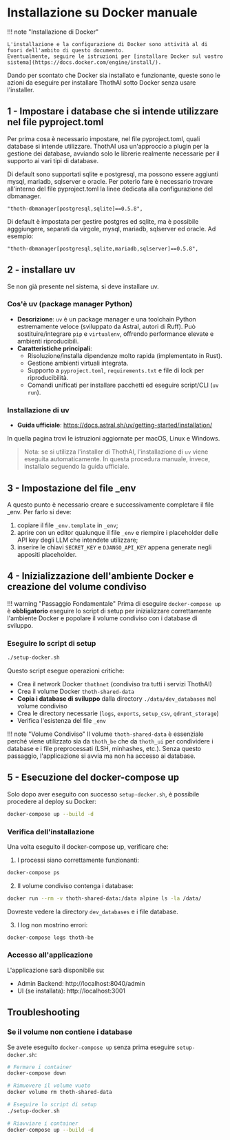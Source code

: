 # Installazione su Docker manuale

!!! note "Installazione di Docker"

    L'installazione e la configurazione di Docker sono attività al di fuori dell'ambito di questo documento.
    Eventualmente, seguire le istruzioni per [installare Docker sul vostro sistema](https://docs.docker.com/engine/install/).

Dando per scontato che Docker sia installato e funzionante, queste sono le azioni da eseguire per installare ThothAI sotto Docker senza usare l'installer.

## 1 - Impostare i database che si intende utilizzare nel file pyproject.toml
Per prima cosa è necessario impostare, nel file pyproject.toml, quali database si intende utilizzare. ThothAI usa un'approccio a plugin per la gestione dei database, avviando solo le librerie realmente necessarie per il supporto ai vari tipi di database.

Di default sono supportati sqlite e postgresql, ma possono essere aggiunti mysql, mariadb, sqlserver e oracle. Per poterlo fare è necessario trovare all'interno del file pyproject.toml la linee dedicata alla configurazione del dbmanager.

```
"thoth-dbmanager[postgresql,sqlite]==0.5.8",
```

Di default è impostata per gestire postgres ed sqlite, ma è possibile agggiungere, separati da virgole, mysql, mariadb, sqlserver ed oracle. Ad esempio:

```
"thoth-dbmanager[postgresql,sqlite,mariadb,sqlserver]==0.5.8",
```

## 2 - installare uv
Se non già presente nel sistema, si deve installare uv.

### Cos'è uv (package manager Python)

- __Descrizione__: `uv` è un package manager e una toolchain Python estremamente veloce (sviluppato da Astral, autori di Ruff). Può sostituire/integrare `pip` e `virtualenv`, offrendo performance elevate e ambienti riproducibili.
- __Caratteristiche principali__:
  - Risoluzione/installa dipendenze molto rapida (implementato in Rust).
  - Gestione ambienti virtuali integrata.
  - Supporto a `pyproject.toml`, `requirements.txt` e file di lock per riproducibilità.
  - Comandi unificati per installare pacchetti ed eseguire script/CLI (`uv run`).

### Installazione di uv

- __Guida ufficiale__: https://docs.astral.sh/uv/getting-started/installation/

In quella pagina trovi le istruzioni aggiornate per macOS, Linux e Windows.

> Nota: se si utilizza l'installer di ThothAI, l'installazione di `uv` viene eseguita automaticamente. In questa procedura manuale, invece, installalo seguendo la guida ufficiale.


## 3 - Impostazione del file _env
A questo punto è necessario creare e successivamente completare il file _env. Per farlo si deve:  

1. copiare il file `_env.template` in `_env`;
2. aprire con un editor qualunque il file `_env` e riempire i placeholder delle API key degli LLM che intendete utilizzare;
3. inserire le chiavi `SECRET_KEY` e `DJANGO_API_KEY` appena generate negli appositi placeholder.

    
## 4 - Inizializzazione dell'ambiente Docker e creazione del volume condiviso

!!! warning "Passaggio Fondamentale"
    Prima di eseguire `docker-compose up` è **obbligatorio** eseguire lo script di setup per inizializzare correttamente l'ambiente Docker e popolare il volume condiviso con i database di sviluppo.

### Eseguire lo script di setup
```bash
./setup-docker.sh
```

Questo script esegue operazioni critiche:
- Crea il network Docker `thothnet` (condiviso tra tutti i servizi ThothAI)
- Crea il volume Docker `thoth-shared-data` 
- **Copia i database di sviluppo** dalla directory `./data/dev_databases` nel volume condiviso
- Crea le directory necessarie (`logs`, `exports`, `setup_csv`, `qdrant_storage`)
- Verifica l'esistenza del file `_env`

!!! note "Volume Condiviso"
    Il volume `thoth-shared-data` è essenziale perché viene utilizzato sia da `thoth_be` che da `thoth_ui` per condividere i database e i file preprocessati (LSH, minhashes, etc.). Senza questo passaggio, l'applicazione si avvia ma non ha accesso ai database.

## 5 - Esecuzione del docker-compose up
Solo dopo aver eseguito con successo `setup-docker.sh`, è possibile procedere al deploy su Docker:

```bash
docker-compose up --build -d
```

### Verifica dell'installazione
Una volta eseguito il docker-compose up, verificare che:

1. I processi siano correttamente funzionanti:
```bash
docker-compose ps
```

2. Il volume condiviso contenga i database:
```bash
docker run --rm -v thoth-shared-data:/data alpine ls -la /data/
```
Dovreste vedere la directory `dev_databases` e i file database.

3. I log non mostrino errori:
```bash
docker-compose logs thoth-be
```

### Accesso all'applicazione
L'applicazione sarà disponibile su:
- Admin Backend: http://localhost:8040/admin
- UI (se installata): http://localhost:3001

## Troubleshooting

### Se il volume non contiene i database
Se avete eseguito `docker-compose up` senza prima eseguire `setup-docker.sh`:

```bash
# Fermare i container
docker-compose down

# Rimuovere il volume vuoto
docker volume rm thoth-shared-data

# Eseguire lo script di setup
./setup-docker.sh

# Riavviare i container
docker-compose up --build -d
```
